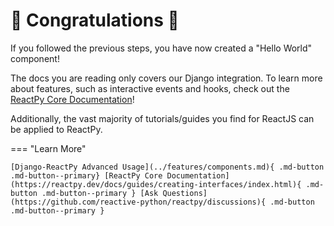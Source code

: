 # :confetti_ball: Congratulations :confetti_ball:

If you followed the previous steps, you have now created a "Hello World" component!

The docs you are reading only covers our Django integration. To learn more about features, such as interactive events and hooks, check out the [ReactPy Core Documentation](https://reactpy.dev/docs/guides/creating-interfaces/index.html)!

Additionally, the vast majority of tutorials/guides you find for ReactJS can be applied to ReactPy.

=== "Learn More"

    [Django-ReactPy Advanced Usage](../features/components.md){ .md-button .md-button--primary} [ReactPy Core Documentation](https://reactpy.dev/docs/guides/creating-interfaces/index.html){ .md-button .md-button--primary } [Ask Questions](https://github.com/reactive-python/reactpy/discussions){ .md-button .md-button--primary }

